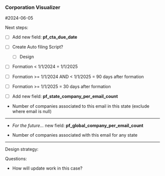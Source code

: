 

### Corporation Visualizer
#2024-06-05

Next steps:

-  [ ] Add new field: **pf_cta_due_date**
- [ ] Create Auto filing Script?
	- [ ] Design
- [ ] Formation < 1/1/2024 = 1/1/2025
- [ ] Formation >= 1/1/2024 AND < 1/1/2025 = 90 days after formation
- [ ]  Formation >= 1/1/2025 = 30 days after formation

- [ ] Add new field: **pf_state_company_per_email_count**

- Number of companies associated to this email in this state (exclude where email is null)

---


- _For the future…_ new field: **pf_global_company_per_email_count**

- Number of companies associated with this email for any state
---
Design strategy:

Questions:
- How will update work in this case?
